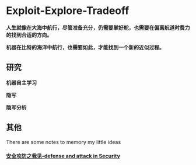 # Exploit-Explore-Tradeoff

**人生就像在大海中航行，尽管准备充分，仍需要掌好舵，也需要在偏离航道时费力的找到合适的方向。**

**机器在比特的海洋中航行，也需要如此，才能找到一个新的近似过程。**





## 研究

**机器自主学习**

**隐写**

**隐写分析**






##



## 其他
There are some notes to memory my little ideas

#### [安全攻防之我见-defense and attack in Security](./Security-defense&attack.md) 
